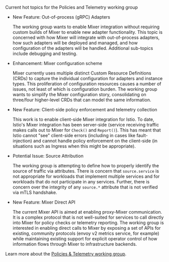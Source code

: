 Current hot topics for the Policies and Telemetry working group

* New Feature: Out-of-process (gRPC) Adapters

  The working group wants to enable Mixer integration without requiring custom builds of Mixer to enable new adapter functionality. This topic is concerned with how Mixer will integrate with out-of-process adapters, how such adapters will be deployed and managed, and how configuration of the adapters will be handled. Additional sub-topics include debugging and testing.

* Enhancement: Mixer configuration scheme

  Mixer currently uses multiple distinct Custom Resource Definitions (CRDs) to capture the individual configuration for adapters and instance types. This proliferation of configuration resources causes a number of issues, not least of which is configuration burden. The working group wants to simplify the Mixer configuration story, consolidating on three/four higher-level CRDs that can model the same information.

* New Feature: Client-side policy enforcement and telemetry collection

  This work is to enable client-side Mixer integration for Istio. To date, Istio's Mixer integration has been server-side (service receiving traffic makes calls out to Mixer for `Check()` and `Report()`). This has meant that Istio cannot "see" client-side errors (including in cases like fault-injection) and cannot handle policy enforcement on the client-side (in situations such as Ingress when this might be appropriate).

* Potential Issue: Source Attribution

  The working group is attempting to define how to properly identify the source of traffic via attributes. There is concern that `source.service` is not appropriate for workloads that implement multiple services and for workloads that do not participate in any services. Further, there is concern over the integrity of any `source.*` attribute that is not verified via mTLS handshake.

* New Feature: Mixer Direct API

  The current Mixer API is aimed at enabling proxy-Mixer communication. It is a complex protocol that is not well-suited for services to call directly into Mixer for policy checks or telemetry reporting. The working group is interested in enabling direct calls to Mixer by exposing a set of APIs for existing, community protocols (envoy v2 metrics service, for example) while maintaining existing support for explicit operator control of how information flows through Mixer to infrastructure backends.

Learn more about the [Policies & Telemetry working group](https://github.com/istio/community/blob/master/WORKING-GROUPS.md#policies-and-telemetry).

